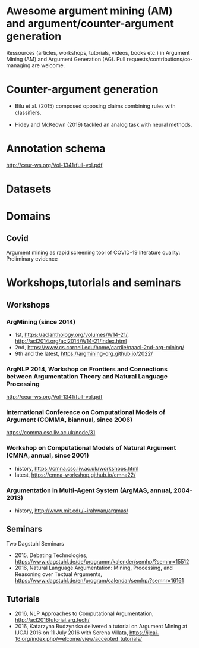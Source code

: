 # Awesome argument mining (AM) and argument/counter-argument generation

Ressources (articles, workshops, tutorials, videos, books etc.) in Argument Mining (AM) and Argument Generation (AG). Pull requests/contributions/co-managing are welcome.

# Counter-argument generation

* Bilu et al. (2015) composed opposing claims combining rules with classiﬁers.

* Hidey and McKeown (2019) tackled an analog task with neural methods.

# Annotation schema

http://ceur-ws.org/Vol-1341/full-vol.pdf

# Datasets

# Domains

## Covid

Argument mining as rapid screening tool of COVID-19 literature quality: Preliminary evidence

# Workshops,tutorials and seminars

## Workshops

### ArgMining (since 2014)

- 1st, https://aclanthology.org/volumes/W14-21/, http://acl2014.org/acl2014/W14-21/index.html
- 2nd, https://www.cs.cornell.edu/home/cardie/naacl-2nd-arg-mining/
- 9th and the latest, https://argmining-org.github.io/2022/

### ArgNLP 2014, Workshop on Frontiers and Connections between Argumentation Theory and Natural Language Processing

http://ceur-ws.org/Vol-1341/full-vol.pdf

### International Conference on Computational Models of Argument (COMMA, biannual, since 2006)

https://comma.csc.liv.ac.uk/node/31

### Workshop on Computational Models of Natural Argument (CMNA, annual, since 2001)

- history, https://cmna.csc.liv.ac.uk/workshops.html
- latest, https://cmna-workshop.github.io/cmna22/

### Argumentation in Multi-Agent System (ArgMAS, annual, 2004-2013)

- history, http://www.mit.edu/~irahwan/argmas/

## Seminars

Two Dagstuhl Seminars

- 2015, Debating Technologies, https://www.dagstuhl.de/de/programm/kalender/semhp/?semnr=15512
- 2016, Natural Language Argumentation: Mining, Processing, and Reasoning over Textual Arguments, https://www.dagstuhl.de/en/program/calendar/semhp/?semnr=16161

## Tutorials

- 2016, NLP Approaches to Computational Argumentation, http://acl2016tutorial.arg.tech/
- 2016, Katarzyna Budzynska delivered a tutorial on Argument Mining at IJCAI 2016 on 11 July 2016 with Serena Villata, https://ijcai-16.org/index.php/welcome/view/accepted_tutorials/
